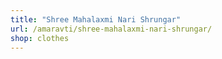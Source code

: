 ```yaml
---
title: "Shree Mahalaxmi Nari Shrungar"
url: /amaravti/shree-mahalaxmi-nari-shrungar/
shop: clothes
---
```

